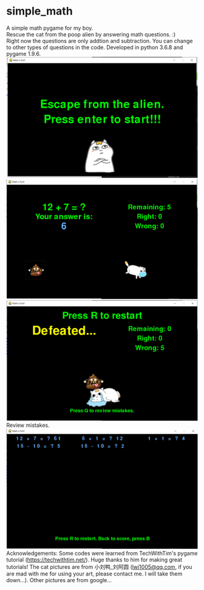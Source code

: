 # simple_math
 A simple math pygame for my boy.  
 Rescue the cat from the poop alien by answering math questions. :)  
 Right now the questions are only addtion and subtraction. You can change to other types of questions in the code. Developed in python 3.6.8 and pygame 1.9.6. 
 <img src="readme_img/1.png">  
 <img src="readme_img/2.png">  
 <img src="readme_img/3.png">  
 Review mistakes.  
 <img src="readme_img/4.png">  
 Acknowledgements: Some codes were learned from TechWithTim's pygame tutorial (https://techwithtim.net/). Huge thanks to him for making great tutorials! The cat pictures are from 小刘鸭_刘阿圆 (lwj1005@qq.com, if you are mad with me for using your art, please contact me. I will take them down...). Other pictures are from google...
